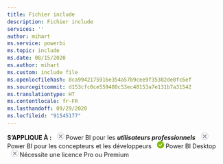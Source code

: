```yaml
---
title: Fichier include
description: Fichier include
services: ''
author: mihart
ms.service: powerbi
ms.topic: include
ms.date: 08/15/2020
ms.author: mihart
ms.custom: include file
ms.openlocfilehash: 8ca9942175916e354a57b9cee9f35382de0fc6ef
ms.sourcegitcommit: d153cfc0ce559480c53ec48153a7e131b7a31542
ms.translationtype: HT
ms.contentlocale: fr-FR
ms.lasthandoff: 09/29/2020
ms.locfileid: "91545177"
---
```

<Token>**S’APPLIQUE À :** ![Ne s’applique pas à.](media/no.png)Power BI pour les ***utilisateurs professionnels*** ![Ne s’applique pas à.](media/no.png)Power BI pour les concepteurs et les développeurs ![S’applique à.](media/yes.png)Power BI Desktop ![Ne s’applique pas à.](media/no.png)Nécessite une licence Pro ou Premium</Token>